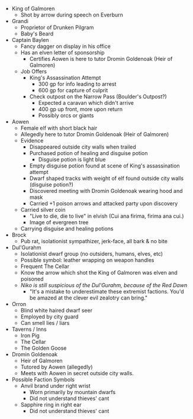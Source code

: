 - King of Galmoren
    - Shot by arrow during speech on Everburn
- Grandi
    - Proprietor of Drunken Pilgram
    - Baby's Beard
- Captain Baylen
    - Fancy dagger on display in his office
    - Has an elven letter of sponsorship
        - Certifies Aowen is here to tutor Dromin Goldenoak (Heir of Galmoren)
    - Job Offers
        - King's Assassination Attempt
            - 300 gp for info leading to arrest
            - 600 gp for capture of culprit 
        - Check outpost on the Narrow Pass (Boulder's Outpost?)
            - Expected a caravan which didn't arrive
            - 400 gp up front, more upon return
            - Possibly orcs or giants
- Aowen
    - Female elf with short black hair
    - Allegedly here to tutor Dromin Goldenoak (Heir of Galmoren)
    - Evidence
        - Disappeared outside city walls when trailed
        - Purchased potion of healing and disguise potion
            - Disguise potion is light blue
        - Empty disguise potion found at scene of King's assassination attempt
        - Dwarf shaped tracks with weight of elf found outside city walls (disguise potion?)
        - Discovered meeting with Dromin Goldenoak wearing hood and mask
        - Carried +1 poison arrows and attacked party upon discovery
    - Carried silver coin
        - "Live to die, die to live" in elvish (Cui ana firima, firima ana cui.)
        - Image of evergreen tree
    - Carrying disguise and healing potions
- Brock
    - Pub rat, isolationist sympathizer, jerk-face, all bark & no bite
- Dul'Gurahm
    - Isolationist dwarf group (no outsiders, humans, elves, etc)
    - Possible symbol: leather wrapping on weapon handles
    - Frequent The Cellar
    - Know the arrow which shot the King of Galmoren was elven and poisoned
    - *Niko is still suspicious of the Dul'Gurahm, because of the Red Dawn*
        - "It's a mistake to underestimate these extremist factions. You'd be amazed at the clever evil zealotry can bring."
- Orron
    - Blind white haired dwarf seer
    - Employed by city guard
    - Can smell lies / liars
- Taverns / Inns
    - Iron Pig
    - The Cellar
    - The Golden Goose
- Dromin Goldenoak 
    - Heir of Galmoren
    - Tutored by Aowen (allegedly)
    - Meets with Aowen in secret outside city walls.
- Possible Faction Symbols
    - Anvil brand under right wrist
        - Worn primarily by mountain dwarfs
        - Did not understand thieves' cant
    - Sapphire ring in right ear
        - Did not understand thieves' cant